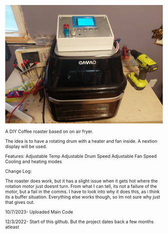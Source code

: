 ![](https://github.com/chrissavage2300/Air-Fryer-Coffee-Roaster/blob/main/pics/whole.jpg?raw=true)

A DIY Coffee roaster based on on air fryer. 

The idea is to have a rotating drum with a heater and fan inside. A nextion display will be used. 

Features:
Adjustable Temp
Adjustable Drum Speed
Adjustable Fan Speed
Cooling and heating modes

Change Log:

The roaster does work, but it has a slight issue when it gets hot where the rotation motor just doesnt turn. From what I can tell, its not a failure of the motor, but a fail in the comms. I have to look into why it does this, as i think its a buffer situation. Everything else works though, so Im not sure why just that gives out. 

10/7/2023- Uploaded Main Code

12/3/2022- Start of this github. But the project dates back a few months atleast
